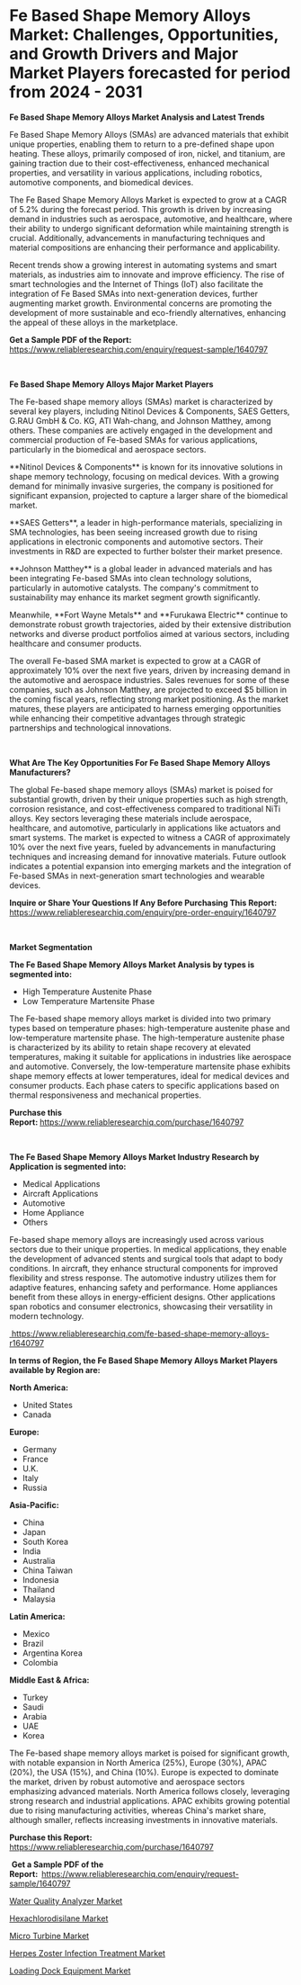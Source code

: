 <p><h1>Fe Based Shape Memory Alloys Market: Challenges, Opportunities, and Growth Drivers and Major Market Players forecasted for period from 2024 - 2031</h1></p><p><strong>Fe Based Shape Memory Alloys Market Analysis and Latest Trends</strong></p>
<p><p>Fe Based Shape Memory Alloys (SMAs) are advanced materials that exhibit unique properties, enabling them to return to a pre-defined shape upon heating. These alloys, primarily composed of iron, nickel, and titanium, are gaining traction due to their cost-effectiveness, enhanced mechanical properties, and versatility in various applications, including robotics, automotive components, and biomedical devices.</p><p>The Fe Based Shape Memory Alloys Market is expected to grow at a CAGR of 5.2% during the forecast period. This growth is driven by increasing demand in industries such as aerospace, automotive, and healthcare, where their ability to undergo significant deformation while maintaining strength is crucial. Additionally, advancements in manufacturing techniques and material compositions are enhancing their performance and applicability.</p><p>Recent trends show a growing interest in automating systems and smart materials, as industries aim to innovate and improve efficiency. The rise of smart technologies and the Internet of Things (IoT) also facilitate the integration of Fe Based SMAs into next-generation devices, further augmenting market growth. Environmental concerns are promoting the development of more sustainable and eco-friendly alternatives, enhancing the appeal of these alloys in the marketplace.</p></p>
<p><strong>Get a Sample PDF of the Report:&nbsp;</strong> <a href="https://www.reliableresearchiq.com/enquiry/request-sample/1640797?utm_campaign=99&utm_medium=2&utm_source=Github&utm_content=ia&utm_term=18112024&utm_id=fe-based-shape-memory-alloys">https://www.reliableresearchiq.com/enquiry/request-sample/1640797</a></p>
<p>&nbsp;</p>
<p><strong>Fe Based Shape Memory Alloys Major Market Players</strong></p>
<p><p>The Fe-based shape memory alloys (SMAs) market is characterized by several key players, including Nitinol Devices & Components, SAES Getters, G.RAU GmbH & Co. KG, ATI Wah-chang, and Johnson Matthey, among others. These companies are actively engaged in the development and commercial production of Fe-based SMAs for various applications, particularly in the biomedical and aerospace sectors.</p><p>**Nitinol Devices & Components** is known for its innovative solutions in shape memory technology, focusing on medical devices. With a growing demand for minimally invasive surgeries, the company is positioned for significant expansion, projected to capture a larger share of the biomedical market.</p><p>**SAES Getters**, a leader in high-performance materials, specializing in SMA technologies, has been seeing increased growth due to rising applications in electronic components and automotive sectors. Their investments in R&D are expected to further bolster their market presence.</p><p>**Johnson Matthey** is a global leader in advanced materials and has been integrating Fe-based SMAs into clean technology solutions, particularly in automotive catalysts. The company's commitment to sustainability may enhance its market segment growth significantly.</p><p>Meanwhile, **Fort Wayne Metals** and **Furukawa Electric** continue to demonstrate robust growth trajectories, aided by their extensive distribution networks and diverse product portfolios aimed at various sectors, including healthcare and consumer products.</p><p>The overall Fe-based SMA market is expected to grow at a CAGR of approximately 10% over the next five years, driven by increasing demand in the automotive and aerospace industries. Sales revenues for some of these companies, such as Johnson Matthey, are projected to exceed $5 billion in the coming fiscal years, reflecting strong market positioning. As the market matures, these players are anticipated to harness emerging opportunities while enhancing their competitive advantages through strategic partnerships and technological innovations.</p></p>
<p>&nbsp;</p>
<p><strong>What Are The Key Opportunities For Fe Based Shape Memory Alloys Manufacturers?</strong></p>
<p><p>The global Fe-based shape memory alloys (SMAs) market is poised for substantial growth, driven by their unique properties such as high strength, corrosion resistance, and cost-effectiveness compared to traditional NiTi alloys. Key sectors leveraging these materials include aerospace, healthcare, and automotive, particularly in applications like actuators and smart systems. The market is expected to witness a CAGR of approximately 10% over the next five years, fueled by advancements in manufacturing techniques and increasing demand for innovative materials. Future outlook indicates a potential expansion into emerging markets and the integration of Fe-based SMAs in next-generation smart technologies and wearable devices.</p></p>
<p><strong>Inquire or Share Your Questions If Any Before Purchasing This Report:</strong> <a href="https://www.reliableresearchiq.com/enquiry/pre-order-enquiry/1640797?utm_campaign=99&utm_medium=2&utm_source=Github&utm_content=ia&utm_term=18112024&utm_id=fe-based-shape-memory-alloys">https://www.reliableresearchiq.com/enquiry/pre-order-enquiry/1640797</a></p>
<p>&nbsp;</p>
<p><strong>Market Segmentation</strong></p>
<p><strong>The Fe Based Shape Memory Alloys Market Analysis by types is segmented into:</strong></p>
<p><ul><li>High Temperature Austenite Phase</li><li>Low Temperature Martensite Phase</li></ul></p>
<p><p>The Fe-based shape memory alloys market is divided into two primary types based on temperature phases: high-temperature austenite phase and low-temperature martensite phase. The high-temperature austenite phase is characterized by its ability to retain shape recovery at elevated temperatures, making it suitable for applications in industries like aerospace and automotive. Conversely, the low-temperature martensite phase exhibits shape memory effects at lower temperatures, ideal for medical devices and consumer products. Each phase caters to specific applications based on thermal responsiveness and mechanical properties.</p></p>
<p><strong>Purchase this Report:&nbsp;</strong><a href="https://www.reliableresearchiq.com/purchase/1640797?utm_campaign=99&utm_medium=2&utm_source=Github&utm_content=ia&utm_term=18112024&utm_id=fe-based-shape-memory-alloys">https://www.reliableresearchiq.com/purchase/1640797</a></p>
<p>&nbsp;</p>
<p><strong>The Fe Based Shape Memory Alloys Market Industry Research by Application is segmented into:</strong></p>
<p><ul><li>Medical Applications</li><li>Aircraft Applications</li><li>Automotive</li><li>Home Appliance</li><li>Others</li></ul></p>
<p><p>Fe-based shape memory alloys are increasingly used across various sectors due to their unique properties. In medical applications, they enable the development of advanced stents and surgical tools that adapt to body conditions. In aircraft, they enhance structural components for improved flexibility and stress response. The automotive industry utilizes them for adaptive features, enhancing safety and performance. Home appliances benefit from these alloys in energy-efficient designs. Other applications span robotics and consumer electronics, showcasing their versatility in modern technology.</p></p>
<p><a href="https://www.reliableresearchiq.com/fe-based-shape-memory-alloys-r1640797?utm_campaign=99&utm_medium=2&utm_source=Github&utm_content=ia&utm_term=18112024&utm_id=fe-based-shape-memory-alloys">&nbsp;https://www.reliableresearchiq.com/fe-based-shape-memory-alloys-r1640797</a></p>
<p><strong>In terms of Region, the Fe Based Shape Memory Alloys Market Players available by Region are:</strong></p>
<p>
    <p> <strong> North America: </strong>
        <ul>
            <li>United States</li>
            <li>Canada</li>
        </ul>
        </p> 
    <p> <strong> Europe: </strong>
        <ul>
            <li>Germany</li>
            <li>France</li>
            <li>U.K.</li>
            <li>Italy</li>
            <li>Russia</li>
        </ul>
        </p> 
    <p> <strong> Asia-Pacific: </strong>
        <ul>
            <li>China</li>
            <li>Japan</li>
            <li>South Korea</li>
            <li>India</li>
            <li>Australia</li>
            <li>China Taiwan</li>
            <li>Indonesia</li>
            <li>Thailand</li>
            <li>Malaysia</li>
        </ul>
        </p> 
    <p> <strong> Latin America: </strong>
        <ul>
            <li>Mexico</li>
            <li>Brazil</li>
            <li>Argentina Korea</li>
            <li>Colombia</li>
        </ul>
        </p> 
    <p> <strong> Middle East & Africa: </strong>
        <ul>
            <li>Turkey</li>
            <li>Saudi</li>
            <li>Arabia</li>
            <li>UAE</li>
            <li>Korea</li>
        </ul>
    </p>
    </p>
<p><p>The Fe-based shape memory alloys market is poised for significant growth, with notable expansion in North America (25%), Europe (30%), APAC (20%), the USA (15%), and China (10%). Europe is expected to dominate the market, driven by robust automotive and aerospace sectors emphasizing advanced materials. North America follows closely, leveraging strong research and industrial applications. APAC exhibits growing potential due to rising manufacturing activities, whereas China's market share, although smaller, reflects increasing investments in innovative materials.</p></p>
<p><strong>Purchase this Report: </strong><a href="https://www.reliableresearchiq.com/purchase/1640797?utm_campaign=99&utm_medium=2&utm_source=Github&utm_content=ia&utm_term=18112024&utm_id=fe-based-shape-memory-alloys">https://www.reliableresearchiq.com/purchase/1640797</a></p>
<p>&nbsp;<strong>Get a Sample PDF of the Report:&nbsp;&nbsp;</strong><a href="https://www.reliableresearchiq.com/enquiry/request-sample/1640797?utm_campaign=99&utm_medium=2&utm_source=Github&utm_content=ia&utm_term=18112024&utm_id=fe-based-shape-memory-alloys">https://www.reliableresearchiq.com/enquiry/request-sample/1640797</a></p>
<p><strong></strong></p>
<p><p><a href="https://www.linkedin.com/pulse/analyzing-global-water-quality-analyzer-market-growth-prospects-6xn7e?utm_campaign=99&utm_medium=2&utm_source=Github&utm_content=ia&utm_term=18112024&utm_id=fe-based-shape-memory-alloys">Water Quality Analyzer Market</a></p><p><a href="https://issuu.com/reportprime-2/docs/hexachlorodisilane-market-size-2030_6fbda2888f9c3b?utm_campaign=99&utm_medium=2&utm_source=Github&utm_content=ia&utm_term=18112024&utm_id=fe-based-shape-memory-alloys">Hexachlorodisilane Market</a></p><p><a href="https://www.linkedin.com/pulse/micro-turbine-market2024-2031-industry-insights-investment-xsk0e?utm_campaign=99&utm_medium=2&utm_source=Github&utm_content=ia&utm_term=18112024&utm_id=fe-based-shape-memory-alloys">Micro Turbine Market</a></p><p><a href="https://issuu.com/reportprime-2/docs/herpes-zoster-infection-treatment-m_2ec49730419647?utm_campaign=99&utm_medium=2&utm_source=Github&utm_content=ia&utm_term=18112024&utm_id=fe-based-shape-memory-alloys">Herpes Zoster Infection Treatment Market</a></p><p><a href="https://www.linkedin.com/pulse/loading-dock-equipment-market-opportunities-emerging-global-trends-niuqe?utm_campaign=99&utm_medium=2&utm_source=Github&utm_content=ia&utm_term=18112024&utm_id=fe-based-shape-memory-alloys">Loading Dock Equipment Market</a></p></p>